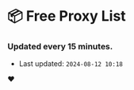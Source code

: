 # :package: Free Proxy List
### Updated every 15 minutes.

- Last updated: `2024-08-12 10:18`

:heart:
